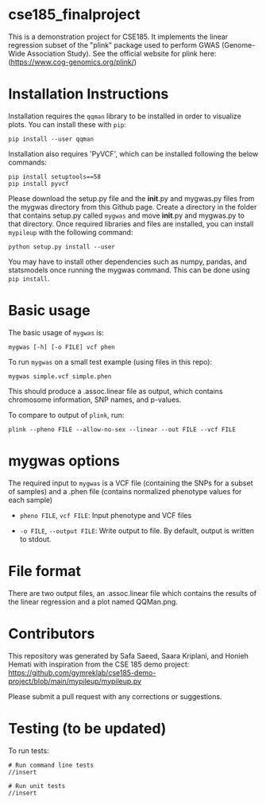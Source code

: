 # cse185_finalproject

This is a demonstration project for CSE185. It implements the linear regression subset of the "plink" package used to perform GWAS (Genome-Wide Association Study). See the official website for plink here: (https://www.cog-genomics.org/plink/)

# Installation Instructions 

Installation requires the `qqman` library to be installed in order to visualize plots. You can install these with `pip`:

```
pip install --user qqman 
```
Installation also requires 'PyVCF', which can be installed following the below commands:

```
pip install setuptools==58
pip install pyvcf
```

Please download the setup.py file and the __init__.py and mygwas.py files from the mygwas directory from this Github page. Create a directory in the folder that contains setup.py called `mygwas` and move __init__.py and mygwas.py to that directory. Once required libraries and files are installed, you can install `mypileup` with the following command:

```
python setup.py install --user
```

You may have to install other dependencies such as numpy, pandas, and statsmodels once running the mygwas command. This can be done using `pip install`.

# Basic usage

The basic usage of `mygwas` is:

```
mygwas [-h] [-o FILE] vcf phen 
```

To run `mygwas` on a small test example (using files in this repo):
```
mygwas simple.vcf simple.phen
```

This should produce a .assoc.linear file as output, which contains chromosome information, SNP names, and p-values.

To compare to output of `plink`, run:
```
plink --pheno FILE --allow-no-sex --linear --out FILE --vcf FILE
```

# mygwas options

The required input to `mygwas` is a VCF file (containing the SNPs for a subset of samples) and a .phen file (contains normalized phenotype values for each sample) 

* `pheno FILE`, `vcf FILE`: Input phenotype and VCF files 

* `-o FILE`, `--output FILE`: Write output to file. By default, output is written to stdout.


# File format

There are two output files, an .assoc.linear file which contains the results of the linear regression and a plot named QQMan.png. 

# Contributors

This repository was generated by Safa Saeed, Saara Kriplani, and Honieh Hemati with inspiration from the CSE 185 demo project:  https://github.com/gymreklab/cse185-demo-project/blob/main/mypileup/mypileup.py 

Please submit a pull request with any corrections or suggestions.

# Testing (to be updated)

To run tests:
```
# Run command line tests
//insert 

# Run unit tests
//insert 
```



